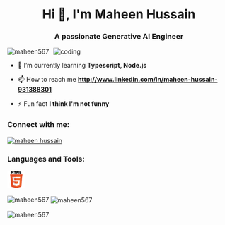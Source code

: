 <h1 align="center">Hi 👋, I'm Maheen Hussain</h1>
<h3 align="center">A passionate Generative AI Engineer</h3>

<img align="right" alt="coding" width="400" src="https://media.tenor.com/S59bPkT0pqcAAAAC/programming.gif">

<p align="left"> <img src="https://komarev.com/ghpvc/?username=maheen567&label=Profile%20views&color=0e75b6&style=flat" alt="maheen567" /> </p>

- 🌱 I’m currently learning **Typescript, Node.js**

- 📫 How to reach me **http://www.linkedin.com/in/maheen-hussain-931388301**

- ⚡ Fun fact **I think I'm not funny**

<h3 align="left">Connect with me:</h3>
<p align="left">
<a href="https://linkedin.com/in/maheen hussain" target="blank"><img align="center" src="https://raw.githubusercontent.com/rahuldkjain/github-profile-readme-generator/master/src/images/icons/Social/linked-in-alt.svg" alt="maheen hussain" height="30" width="40" /></a>
</p>

<h3 align="left">Languages and Tools:</h3>
<p align="left"> <a href="https://www.w3.org/html/" target="_blank" rel="noreferrer"> <img src="https://raw.githubusercontent.com/devicons/devicon/master/icons/html5/html5-original-wordmark.svg" alt="html5" width="40" height="40"/> </a> </p>

<p><img align="left" src="https://github-readme-stats.vercel.app/api/top-langs?username=maheen567&show_icons=true&locale=en&layout=compact" alt="maheen567" /></p>

<p>&nbsp;<img align="center" src="https://github-readme-stats.vercel.app/api?username=maheen567&show_icons=true&locale=en" alt="maheen567" /></p>

<p><img align="center" src="https://github-readme-streak-stats.herokuapp.com/?user=maheen567&" alt="maheen567" /></p>

